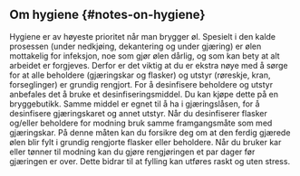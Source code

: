 ## Om hygiene {#notes-on-hygiene}

Hygiene er av høyeste prioritet når man brygger øl. Spesielt i den kalde prosessen (under nedkjøing, dekantering og under gjæring) er ølen mottakelig for infeksjon, noe som gjør ølen dårlig, og som kan bety at alt arbeidet er forgjeves. Derfor er det viktig at du er ekstra nøye med å sørge for at alle beholdere (gjæringskar og flasker) og utstyr (røreskje, kran, forseglinger) er grundig rengjort. For å desinfisere beholdere og utstyr anbefales det å bruke et desinfiseringsmiddel. Du kan kjøpe dette på en bryggebutikk. Samme middel er egnet til å ha i gjæringslåsen, for å desinfisere gjæringskaret og annet utstyr. Når du desinfiserer flasker og/eller beholdere for modning bruk samme framgangsmåte som med gjæringskar. På denne måten kan du forsikre deg om at den ferdig gjærede ølen blir fylt i grundig rengjorte flasker eller beholdere. Når du bruker kar eller tønner til modning kan du gjøre rengjøringen et par dager før gjæringen er over. Dette bidrar til at fylling kan utføres raskt og uten stress.
